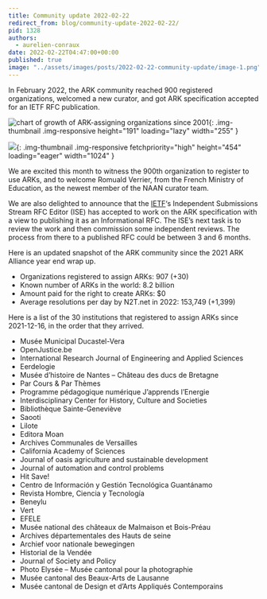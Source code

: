 ```yaml
---
title: Community update 2022-02-22
redirect_from: blog/community-update-2022-02-22/
pid: 1328
authors:
  - aurelien-conraux
date: 2022-02-22T04:47:00+00:00
published: true
image: "../assets/images/posts/2022-02-22-community-update/image-1.png"
---
```


In February 2022, the ARK community reached 900 registered organizations,
welcomed a new curator, and got ARK specification accepted for an IETF RFC
publication.

<!--more-->

![chart of growth of ARK-assigning organizations since 2001]{: .img-thumbnail .img-responsive height="191" loading="lazy" width="255" }

![][1]{: .img-thumbnail .img-responsive fetchpriority="high" height="454" loading="eager" width="1024" }

We are excited this month to witness the 900th organization to register to use
ARKs, and to welcome Romuald Verrier, from the French Ministry of Education,
as the newest member of the NAAN curator team.

We are also delighted to announce that the [IETF]‘s Independent Submissions
Stream RFC Editor (ISE) has accepted to work on the ARK specification with a
view to publishing it as an Informational RFC. The ISE’s next task is to
review the work and then commission some independent reviews. The process from
there to a published RFC could be between 3 and 6 months.

Here is an updated snapshot of the ARK community since the 2021 ARK Alliance
year end wrap up.

-   Organizations registered to assign ARKs: 907 (+30)
-   Known number of ARKs in the world: 8.2 billion
-   Amount paid for the right to create ARKs: $0
-   Average resolutions per day by N2T.net in 2022: 153,749 (+1,399)

Here is a list of the 30 institutions that registered to assign ARKs since
2021-12-16, in the order that they arrived.

-   Musée Municipal Ducastel-Vera
-   OpenJustice.be
-   International Research Journal of Engineering and Applied Sciences
-   Eerdelogie
-   Musée d’histoire de Nantes – Château des ducs de Bretagne
-   Par Cours & Par Thèmes
-   Programme pédagogique numérique J’apprends l’Energie
-   Interdisciplinary Center for History, Culture and Societies
-   Bibliothèque Sainte-Geneviève
-   Saooti
-   Lilote
-   Editora Moan
-   Archives Communales de Versailles
-   California Academy of Sciences
-   Journal of oasis agriculture and sustainable development
-   Journal of automation and control problems
-   Hit Save!
-   Centro de Información y Gestión Tecnológica Guantánamo
-   Revista Hombre, Ciencia y Tecnología
-   Beneylu
-   Vert
-   EFELE
-   Musée national des châteaux de Malmaison et Bois-Préau
-   Archives départementales des Hauts de seine
-   Archief voor nationale bewegingen
-   Historial de la Vendée
-   Journal of Society and Policy
-   Photo Elysée – Musée cantonal pour la photographie
-   Musée cantonal des Beaux-Arts de Lausanne
-   Musée cantonal de Design et d’Arts Appliqués Contemporains

[chart of growth of ARK-assigning organizations since 2001]: https://n2t.net/e/pub/naan_growth.png
[1]: ../../assets/images/posts/2022-02-22-community-update/image-1.png
[IETF]: https://ietf.org
